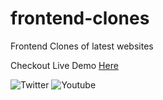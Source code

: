 # frontend-clones
Frontend Clones of latest websites

Checkout Live Demo <a href="https://tronajay.github.io/frontend-clones/">Here </a>

![Twitter](https://i.ibb.co/m6pR69R/Screenshot-2022-04-21-at-1-42-06-AM.png)
![Youtube](https://i.ibb.co/C8RDmkB/Screenshot-2022-04-21-at-1-42-25-AM.png)
